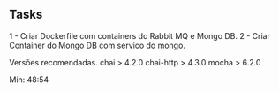 ## Tasks

1 - Criar Dockerfile com containers do Rabbit MQ e Mongo DB.
2 - Criar Container do Mongo DB com servico do mongo.


Versões recomendadas.
chai > 4.2.0
chai-http > 4.3.0
mocha > 6.2.0

Min: 48:54
